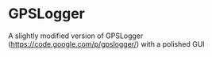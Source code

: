 GPSLogger
=========
A slightly modified version of GPSLogger (https://code.google.com/p/gpslogger/) with a polished GUI
